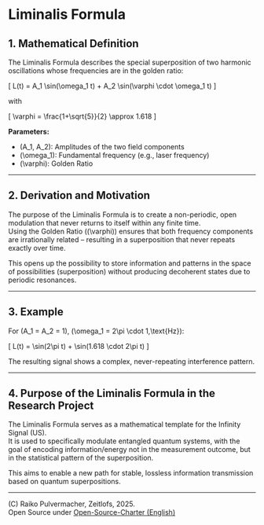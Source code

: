 # Liminalis Formula

## 1. Mathematical Definition

The Liminalis Formula describes the special superposition of two harmonic oscillations whose frequencies are in the golden ratio:

\[
L(t) = A_1 \sin(\omega_1 t) + A_2 \sin(\varphi \cdot \omega_1 t)
\]

with

\[
\varphi = \frac{1+\sqrt{5}}{2} \approx 1.618
\]

**Parameters:**

- \(A_1, A_2\): Amplitudes of the two field components  
- \(\omega_1\): Fundamental frequency (e.g., laser frequency)  
- \(\varphi\): Golden Ratio

---

## 2. Derivation and Motivation

The purpose of the Liminalis Formula is to create a non-periodic, open modulation that never returns to itself within any finite time.  
Using the Golden Ratio (\(\varphi\)) ensures that both frequency components are irrationally related – resulting in a superposition that never repeats exactly over time.

This opens up the possibility to store information and patterns in the space of possibilities (superposition) without producing decoherent states due to periodic resonances.

---

## 3. Example

For \(A_1 = A_2 = 1\), \(\omega_1 = 2\pi \cdot 1\,\text{Hz}\):

\[
L(t) = \sin(2\pi t) + \sin(1.618 \cdot 2\pi t)
\]

The resulting signal shows a complex, never-repeating interference pattern.

---

## 4. Purpose of the Liminalis Formula in the Research Project

The Liminalis Formula serves as a mathematical template for the Infinity Signal (US).  
It is used to specifically modulate entangled quantum systems, with the goal of encoding information/energy not in the measurement outcome, but in the statistical pattern of the superposition.

This aims to enable a new path for stable, lossless information transmission based on quantum superpositions.

---

(C) Raiko Pulvermacher, Zeitlofs, 2025.  
Open Source under [Open-Source-Charter (English)](EngishOpen-Source-Charter.md)
